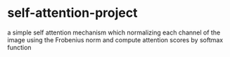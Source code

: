 # self-attention-project
a simple self attention mechanism which normalizing each channel of the image using the Frobenius norm and compute attention scores by softmax function 
